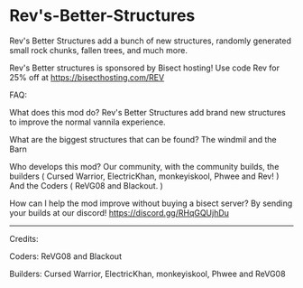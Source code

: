 # Rev's-Better-Structures
Rev's Better Structures add a bunch of new structures, randomly generated small rock chunks, fallen trees, and much more.

Rev's Better structures is sponsored by Bisect hosting!
Use code Rev for 25% off at https://bisecthosting.com/REV

FAQ:

What does this mod do?
Rev's Better Structures add brand new structures to improve the normal vannila experience.

What are the biggest structures that can be found?
The windmil and the Barn

Who develops this mod?
Our community, with the community builds, the builders ( Cursed Warrior, ElectricKhan, monkeyiskool, Phwee and Rev! ) And the Coders ( ReVG08 and Blackout. )

How can I help the mod improve without buying a bisect server?
By sending your builds at our discord! https://discord.gg/RHqGQUjhDu

------------------------------------------------------------------------------------------------
Credits:

Coders: ReVG08 and Blackout

Builders: Cursed Warrior, ElectricKhan, monkeyiskool, Phwee and ReVG08
